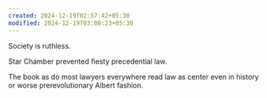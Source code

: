 ```yaml
---
created: 2024-12-19T02:57:42+05:30
modified: 2024-12-19T03:00:23+05:30
---
```


Society is ruthless.

Star Chamber prevented fiesty precedential law.

The book as do most lawyers everywhere read law as center even in history or worse prerevolutionary Albert fashion.
